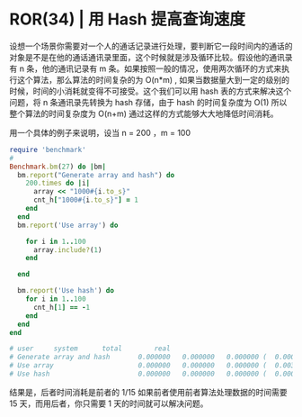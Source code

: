 # ROR(34) | 用 Hash 提高查询速度

​设想一个场景你需要对一个人的通话记录进行处理，要判断它一段时间内的通话的对象是不是在他的通话通讯录里面，这个时候就是涉及循环比较。假设他的通讯录有 n 条，他的通讯记录有 m 条。如果按照一般的情况，使用两次循环的方式来执行这个算法，那么算法的时间复杂的为 O(n*m) , 如果当数据量大到一定的级别的时候，时间的小消耗就变得不可接受。这个我们可以用 hash 表的方式来解决这个问题，将 n 条通讯录先转换为 hash 存储，由于 hash 的时间复杂度为 O(1) 所以整个算法的时间复杂度为 O(n+m) 通过这样的方式能够大大地降低时间消耗。



用一个具体的例子来说明，设当 n = 200 ，m = 100 

```ruby
require 'benchmark'
#
Benchmark.bm(27) do |bm|
  bm.report("Generate array and hash") do
    200.times do |i|
      array << "1000#{i.to_s}"
      cnt_h["1000#{i.to_s}"] = 1
    end
  end
  bm.report('Use array') do

    for i in 1..100
      array.include?(1)
    end

  end

  bm.report('Use hash') do
    for i in 1..100
      cnt_h[1] == -1
    end
  end
end

# user     system      total        real
# Generate array and hash       0.000000   0.000000   0.000000 (  0.000309)
# Use array                     0.000000   0.000000   0.000000 (  0.003346)
# Use hash                      0.000000   0.000000   0.000000 (  0.000029)

```

结果是，后者时间消耗是前者的 1/15 如果前者使用前者算法处理数据的时间需要 15 天，而用后者，你只需要 1 天的时间就可以解决问题。